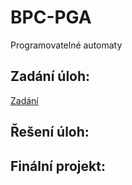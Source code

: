 # BPC-PGA
Programovatelné automaty

## Zadání úloh:
[Zadání](zadani)

## Řešení úloh:

## Finální projekt:

